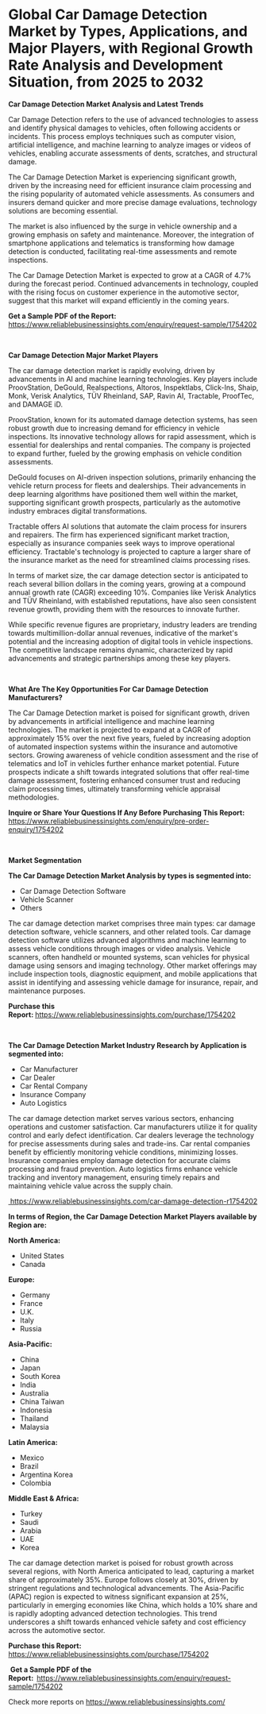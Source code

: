 <p><h1>Global Car Damage Detection Market by Types, Applications, and Major Players, with Regional Growth Rate Analysis and Development Situation, from 2025 to 2032</h1></p><p><strong>Car Damage Detection Market Analysis and Latest Trends</strong></p>
<p><p>Car Damage Detection refers to the use of advanced technologies to assess and identify physical damages to vehicles, often following accidents or incidents. This process employs techniques such as computer vision, artificial intelligence, and machine learning to analyze images or videos of vehicles, enabling accurate assessments of dents, scratches, and structural damage. </p><p>The Car Damage Detection Market is experiencing significant growth, driven by the increasing need for efficient insurance claim processing and the rising popularity of automated vehicle assessments. As consumers and insurers demand quicker and more precise damage evaluations, technology solutions are becoming essential. </p><p>The market is also influenced by the surge in vehicle ownership and a growing emphasis on safety and maintenance. Moreover, the integration of smartphone applications and telematics is transforming how damage detection is conducted, facilitating real-time assessments and remote inspections.</p><p>The Car Damage Detection Market is expected to grow at a CAGR of 4.7% during the forecast period. Continued advancements in technology, coupled with the rising focus on customer experience in the automotive sector, suggest that this market will expand efficiently in the coming years.</p></p>
<p><strong>Get a Sample PDF of the Report:&nbsp;</strong> <a href="https://www.reliablebusinessinsights.com/enquiry/request-sample/1754202?utm_campaign=2318&utm_medium=2&utm_source=Github&utm_content=ia&utm_term=09032025&utm_id=car-damage-detection">https://www.reliablebusinessinsights.com/enquiry/request-sample/1754202</a></p>
<p>&nbsp;</p>
<p><strong>Car Damage Detection Major Market Players</strong></p>
<p><p>The car damage detection market is rapidly evolving, driven by advancements in AI and machine learning technologies. Key players include ProovStation, DeGould, Realspections, Altoros, Inspektlabs, Click-Ins, Shaip, Monk, Verisk Analytics, TÜV Rheinland, SAP, Ravin AI, Tractable, ProofTec, and DAMAGE iD.</p><p>ProovStation, known for its automated damage detection systems, has seen robust growth due to increasing demand for efficiency in vehicle inspections. Its innovative technology allows for rapid assessment, which is essential for dealerships and rental companies. The company is projected to expand further, fueled by the growing emphasis on vehicle condition assessments.</p><p>DeGould focuses on AI-driven inspection solutions, primarily enhancing the vehicle return process for fleets and dealerships. Their advancements in deep learning algorithms have positioned them well within the market, supporting significant growth prospects, particularly as the automotive industry embraces digital transformations.</p><p>Tractable offers AI solutions that automate the claim process for insurers and repairers. The firm has experienced significant market traction, especially as insurance companies seek ways to improve operational efficiency. Tractable's technology is projected to capture a larger share of the insurance market as the need for streamlined claims processing rises.</p><p>In terms of market size, the car damage detection sector is anticipated to reach several billion dollars in the coming years, growing at a compound annual growth rate (CAGR) exceeding 10%. Companies like Verisk Analytics and TÜV Rheinland, with established reputations, have also seen consistent revenue growth, providing them with the resources to innovate further.</p><p>While specific revenue figures are proprietary, industry leaders are trending towards multimillion-dollar annual revenues, indicative of the market's potential and the increasing adoption of digital tools in vehicle inspections. The competitive landscape remains dynamic, characterized by rapid advancements and strategic partnerships among these key players.</p></p>
<p>&nbsp;</p>
<p><strong>What Are The Key Opportunities For Car Damage Detection Manufacturers?</strong></p>
<p><p>The Car Damage Detection market is poised for significant growth, driven by advancements in artificial intelligence and machine learning technologies. The market is projected to expand at a CAGR of approximately 15% over the next five years, fueled by increasing adoption of automated inspection systems within the insurance and automotive sectors. Growing awareness of vehicle condition assessment and the rise of telematics and IoT in vehicles further enhance market potential. Future prospects indicate a shift towards integrated solutions that offer real-time damage assessment, fostering enhanced consumer trust and reducing claim processing times, ultimately transforming vehicle appraisal methodologies.</p></p>
<p><strong>Inquire or Share Your Questions If Any Before Purchasing This Report:</strong> <a href="https://www.reliablebusinessinsights.com/enquiry/pre-order-enquiry/1754202?utm_campaign=2318&utm_medium=2&utm_source=Github&utm_content=ia&utm_term=09032025&utm_id=car-damage-detection">https://www.reliablebusinessinsights.com/enquiry/pre-order-enquiry/1754202</a></p>
<p>&nbsp;</p>
<p><strong>Market Segmentation</strong></p>
<p><strong>The Car Damage Detection Market Analysis by types is segmented into:</strong></p>
<p><ul><li>Car Damage Detection Software</li><li>Vehicle Scanner</li><li>Others</li></ul></p>
<p><p>The car damage detection market comprises three main types: car damage detection software, vehicle scanners, and other related tools. Car damage detection software utilizes advanced algorithms and machine learning to assess vehicle conditions through images or video analysis. Vehicle scanners, often handheld or mounted systems, scan vehicles for physical damage using sensors and imaging technology. Other market offerings may include inspection tools, diagnostic equipment, and mobile applications that assist in identifying and assessing vehicle damage for insurance, repair, and maintenance purposes.</p></p>
<p><strong>Purchase this Report:&nbsp;</strong><a href="https://www.reliablebusinessinsights.com/purchase/1754202?utm_campaign=2318&utm_medium=2&utm_source=Github&utm_content=ia&utm_term=09032025&utm_id=car-damage-detection">https://www.reliablebusinessinsights.com/purchase/1754202</a></p>
<p>&nbsp;</p>
<p><strong>The Car Damage Detection Market Industry Research by Application is segmented into:</strong></p>
<p><ul><li>Car Manufacturer</li><li>Car Dealer</li><li>Car Rental Company</li><li>Insurance Company</li><li>Auto Logistics</li></ul></p>
<p><p>The car damage detection market serves various sectors, enhancing operations and customer satisfaction. Car manufacturers utilize it for quality control and early defect identification. Car dealers leverage the technology for precise assessments during sales and trade-ins. Car rental companies benefit by efficiently monitoring vehicle conditions, minimizing losses. Insurance companies employ damage detection for accurate claims processing and fraud prevention. Auto logistics firms enhance vehicle tracking and inventory management, ensuring timely repairs and maintaining vehicle value across the supply chain.</p></p>
<p><a href="https://www.reliablebusinessinsights.com/car-damage-detection-r1754202?utm_campaign=2318&utm_medium=2&utm_source=Github&utm_content=ia&utm_term=09032025&utm_id=car-damage-detection">&nbsp;https://www.reliablebusinessinsights.com/car-damage-detection-r1754202</a></p>
<p><strong>In terms of Region, the Car Damage Detection Market Players available by Region are:</strong></p>
<p>
    <p> <strong> North America: </strong>
        <ul>
            <li>United States</li>
            <li>Canada</li>
        </ul>
        </p> 
    <p> <strong> Europe: </strong>
        <ul>
            <li>Germany</li>
            <li>France</li>
            <li>U.K.</li>
            <li>Italy</li>
            <li>Russia</li>
        </ul>
        </p> 
    <p> <strong> Asia-Pacific: </strong>
        <ul>
            <li>China</li>
            <li>Japan</li>
            <li>South Korea</li>
            <li>India</li>
            <li>Australia</li>
            <li>China Taiwan</li>
            <li>Indonesia</li>
            <li>Thailand</li>
            <li>Malaysia</li>
        </ul>
        </p> 
    <p> <strong> Latin America: </strong>
        <ul>
            <li>Mexico</li>
            <li>Brazil</li>
            <li>Argentina Korea</li>
            <li>Colombia</li>
        </ul>
        </p> 
    <p> <strong> Middle East & Africa: </strong>
        <ul>
            <li>Turkey</li>
            <li>Saudi</li>
            <li>Arabia</li>
            <li>UAE</li>
            <li>Korea</li>
        </ul>
    </p>
    </p>
<p><p>The car damage detection market is poised for robust growth across several regions, with North America anticipated to lead, capturing a market share of approximately 35%. Europe follows closely at 30%, driven by stringent regulations and technological advancements. The Asia-Pacific (APAC) region is expected to witness significant expansion at 25%, particularly in emerging economies like China, which holds a 10% share and is rapidly adopting advanced detection technologies. This trend underscores a shift towards enhanced vehicle safety and cost efficiency across the automotive sector.</p></p>
<p><strong>Purchase this Report: </strong><a href="https://www.reliablebusinessinsights.com/purchase/1754202?utm_campaign=2318&utm_medium=2&utm_source=Github&utm_content=ia&utm_term=09032025&utm_id=car-damage-detection">https://www.reliablebusinessinsights.com/purchase/1754202</a></p>
<p>&nbsp;<strong>Get a Sample PDF of the Report:&nbsp;&nbsp;</strong><a href="https://www.reliablebusinessinsights.com/enquiry/request-sample/1754202?utm_campaign=2318&utm_medium=2&utm_source=Github&utm_content=ia&utm_term=09032025&utm_id=car-damage-detection">https://www.reliablebusinessinsights.com/enquiry/request-sample/1754202</a></p>
<p><strong></strong></p>
<p>Check more reports on <a href="https://www.reliablebusinessinsights.com/?utm_campaign=2318&utm_medium=2&utm_source=Github&utm_content=ia&utm_term=09032025&utm_id=car-damage-detection">https://www.reliablebusinessinsights.com/</a></p>